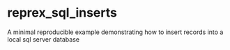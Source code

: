 # reprex_sql_inserts
A minimal reproducible example demonstrating how to insert records into a local sql server database

